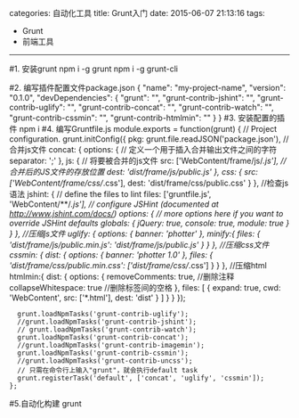 categories: 自动化工具
title: Grunt入门
date: 2015-06-07 21:13:16
tags: 
- Grunt
- 前端工具
---
#1. 安装grunt
	npm i -g grunt
	npm i -g grunt-cli
<!-- more -->
#2. 编写插件配置文件package.json
	{
	  "name": "my-project-name",
	  "version": "0.1.0",
	  "devDependencies": {
	    "grunt": "",
	    "grunt-contrib-jshint": "",
	    "grunt-contrib-uglify": "",
	    "grunt-contrib-concat": "",
	    "grunt-contrib-watch": "",
	    "grunt-contrib-cssmin": "",
	    "grunt-contrib-htmlmin": ""
	  }
	}
#3. 安装配置的插件
	npm i
#4. 编写Gruntfile.js
	module.exports = function(grunt) {
	  // Project configuration.
	  grunt.initConfig({
	    pkg: grunt.file.readJSON('package.json'),
	    //合并js文件
	    concat: {
	      options: {
	        // 定义一个用于插入合并输出文件之间的字符
	        separator: ';'
	      },
	      js: {
	        // 将要被合并的js文件
	        src: ['WebContent/frame/js/*.js'],
	        // 合并后的JS文件的存放位置
	        dest: 'dist/frame/js/public.js'
	      },
	      css: {
	        src: ['WebContent/frame/css/*.css'],
	        dest: 'dist/frame/css/public.css'
	      }
	    },
	    //检查js语法
	    jshint: {
	      // define the files to lint
	      files: ['gruntfile.js', 'WebContent/**/*.js'],
	      // configure JSHint (documented at http://www.jshint.com/docs/)
	      options: {
	        // more options here if you want to override JSHint defaults
	        globals: {
	          jQuery: true,
	          console: true,
	          module: true
	        }
	      }
	    },
	    //压缩js文件
	    uglify: {
	      options: {
	        banner: 'photter'
	      },
	      minify:{
	        files: {
	          'dist/frame/js/public.min.js': 'dist/frame/js/public.js'
	        }
	      }
	    },
	    //压缩css文件
	    cssmin: {
	      dist: {
	        options: {
	          banner: 'photter 1.0'
	        },
	        files: {
	          'dist/frame/css/public.min.css': ['dist/frame/css/*.css']
	        }
	      }
	    },
	    //压缩html
	    htmlmin:{
	      dist: {
	        options: {
	          removeComments: true, //删除注释
	          collapseWhitespace: true //删除标签间的空格
	        },
	        files: [
	          {
	            expand: true,
	            cwd: 'WebContent',
	            src: ['*.html'],
	            dest: 'dist'
	          }
	        ]
	      }
	    }
	  });

	  grunt.loadNpmTasks('grunt-contrib-uglify');
	  //grunt.loadNpmTasks('grunt-contrib-jshint');
	  // grunt.loadNpmTasks('grunt-contrib-watch');
	  grunt.loadNpmTasks('grunt-contrib-concat');
	  //grunt.loadNpmTasks('grunt-contrib-imagemin');
	  grunt.loadNpmTasks('grunt-contrib-cssmin');
	  //grunt.loadNpmTasks('grunt-contrib-uncss');
	  // 只需在命令行上输入"grunt"，就会执行default task 
	  grunt.registerTask('default', ['concat', 'uglify', 'cssmin']);
	};
#5.自动化构建
	grunt